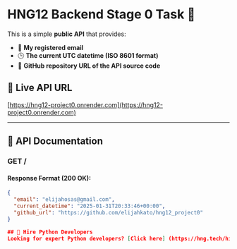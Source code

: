 # HNG12 Backend Stage 0 Task 🚀

This is a simple **public API** that provides:
- 📧 **My registered email**
- 🕒 **The current UTC datetime (ISO 8601 format)**
- 🔗 **GitHub repository URL of the API source code**

## 🚀 Live API URL
[https://hng12-project0.onrender.com](https://hng12-project0.onrender.com)

---

## 📌 API Documentation
### **GET /** 
#### **Response Format (200 OK)**:
```json
{
  "email": "elijahosas@gmail.com",
  "current_datetime": "2025-01-31T20:33:46+00:00",
  "github_url": "https://github.com/elijahkato/hng12_project0"
}

## 🔗 Hire Python Developers
Looking for expert Python developers? [Click here] (https://hng.tech/hire/python-developers)
